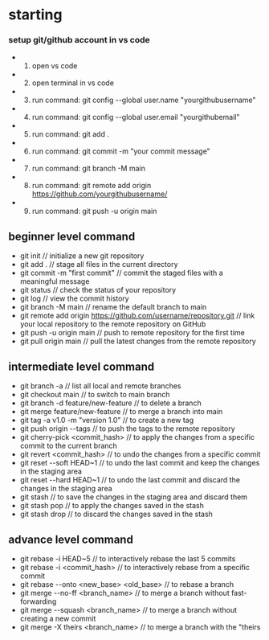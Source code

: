 # starting 

### setup git/github account in vs code 
- 1. open vs code
- 2. open terminal in vs code
- 3. run command: git config --global user.name "yourgithubusername"
- 4. run command: git config --global user.email "yourgithubemail"
- 5. run command: git add .
- 6. run command: git commit -m "your commit message"
- 7. run command: git branch -M main
- 8. run command: git remote add origin https://github.com/yourgithubusername/
- 9. run command: git push -u origin main

## beginner level command
- git init                  // initialize a new git repository
- git add .                 // stage all files in the current directory
- git commit -m "first commit" // commit the staged files with a meaningful message
- git status // check the status of your repository
- git log // view the commit history
- git branch -M main        // rename the default branch to main
- git remote add origin https://github.com/username/repository.git // link your local repository to the remote repository on GitHub
- git push -u origin main // push to remote repository for the first time
- git pull origin main // pull the latest changes from the remote repository

## intermediate level command

- git branch -a             // list all local and remote branches
- git checkout main // to switch to main branch
- git branch -d feature/new-feature // to delete a branch
- git merge feature/new-feature // to merge a branch into main
- git tag -a v1.0 -m "version 1.0" // to create a new tag 
- git push origin --tags // to push the tags to the remote repository
- git cherry-pick <commit_hash> // to apply the changes from a specific commit to the current branch
- git revert <commit_hash> // to undo the changes from a specific commit
- git reset --soft HEAD~1 // to undo the last commit and keep the changes in the staging area
- git reset --hard HEAD~1 // to undo the last commit and discard the changes in the staging area
- git stash // to save the changes in the staging area and discard them
- git stash pop // to apply the changes saved in the stash
- git stash drop // to discard the changes saved in the stash


## advance level command

- git rebase -i HEAD~5 // to interactively rebase the last 5 commits
- git rebase -i <commit_hash> // to interactively rebase from a specific commit
- git rebase --onto <new_base> <old_base> // to rebase a branch
- git merge --no-ff <branch_name> // to merge a branch without fast-forwarding
- git merge --squash <branch_name> // to merge a branch without creating a new commit
- git merge -X theirs <branch_name> // to merge a branch with the "theirs